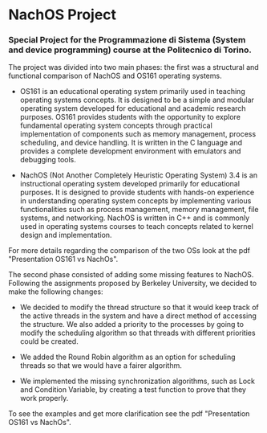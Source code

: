 # NachOS Project 

### Special Project for the Programmazione di Sistema (System and device programming) course at the Politecnico di Torino.

The project was divided into two main phases: the first was a structural and functional comparison of NachOS and OS161 operating systems. 

- OS161 is an educational operating system primarily used in teaching operating systems concepts. It is designed to be a simple and modular operating system developed for educational and academic research purposes. OS161 provides students with the opportunity to explore fundamental operating system concepts through practical implementation of components such as memory management, process scheduling, and device handling. It is written in the C language and provides a complete development environment with emulators and debugging tools.

- NachOS (Not Another Completely Heuristic Operating System) 3.4 is an instructional operating system developed primarily for educational purposes. It is designed to provide students with hands-on experience in understanding operating system concepts by implementing various functionalities such as process management, memory management, file systems, and networking. NachOS is written in C++ and is commonly used in operating systems courses to teach concepts related to kernel design and implementation.

For more details regarding the comparison of the two OSs look at the pdf "Presentation OS161 vs NachOs".

The second phase consisted of adding some missing features to NachOS. Following the assignments proposed by Berkeley University, we decided to make the following changes:
-  We decided to modify the thread structure so that it would keep track of the active threads in the system and have a direct method of accessing the structure. We also added a priority to the processes by going to modify the scheduling algorithm so that threads with different priorities could be created.

- We added the Round Robin algorithm as an option for scheduling threads so that we would have a fairer algorithm.

- We implemented the missing synchronization algorithms, such as Lock and Condition Variable, by creating a test function to prove that they work properly.

To see the examples and get more clarification see the pdf "Presentation OS161 vs NachOs".
